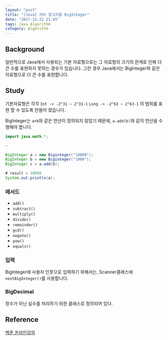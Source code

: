 ```yaml
---
layout: "post"
title: "[Java] 자바 알고리즘 BigInteger"
date: "2017-12-22 21:45"
tags: Java Algorithm
category: Algorithm
---
```


## Background
일반적으로 Java에서 사용되는 기본 자료형으로는 그 자료형의 크기의 한계로 인해 더 큰 수를 표현하지 못하는 경우가 있습니다. 그런 경우 Java에서는 BigInteger와 같은 자료형으로 더 큰 수를 표현합니다.

## Study
기본자료형은 각각
`Int -> -2^31 ~ 2^31-1`
`Long -> -2^63 ~ 2^63-1`
의 범위를 표현 할 수 있도록 만들어 졌습니다.

BigInteger는 `a+b`와 같은 연산이 정의되지 않았기 때문에, `a.add(b)`와 같이 연산을 수행해야 합니다.
```Java
import java.math.*;

~

BigInteger a = new Biginteger("10000");
BigInteger b = new Biginteger("1000");
BigInteger c = a.add(b);

# result = 10000
System.out.println(a);

```

### 메서드
* `add()`
* `subtract()`
* `multiply()`
* `divide()`
* `remainder()`
* `gcd()`
* `negate()`
* `pow()`
* `equals()`

### 입력
BigInteger에 사용자 인풋으로 입력하기 위해서는, Scanner클래스에 `nextBigInteger()`를 사용합니다.

### BigDecimal
정수가 아닌 실수를 처리하기 위한 클래스로 정의되어 있다.


## Reference
[백준 온라인강의](https://code.plus/lecture/10)
